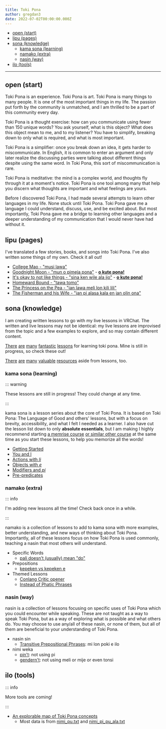 ```yaml
---
title: Toki Pona
author: gregdan3
date: 2022-07-02T00:00:00.000Z
---
```



<!-- toc -->

- [open (start)](#open-start)
- [lipu (pages)](#lipu-pages)
- [sona (knowledge)](#sona-knowledge)
  - [kama sona (learning)](#kama-sona-learning)
  - [namako (extra)](#namako-extra)
  - [nasin (way)](#nasin-way)
- [ilo (tools)](#ilo-tools)

<!-- tocstop -->

---

## open (start)

Toki Pona is an experience. Toki Pona is art. Toki Pona is many things to many
people. It is one of the most important things in my life. The passion put
forth by the community is unmatched, and I am thrilled to be a part of this
community every day.

Toki Pona is a thought exercise: how can you communicate using fewer than 150
unique words? You ask yourself, what is this object? What does this object mean
to me, and to my listener? You have to simplify, breaking down to only what is
required, and what is most important.

Toki Pona is a simplifier: once you break down an idea, it gets harder to
miscommunicate. In English, it is common to enter an argument and only later
realize the discussing parties were talking about different things despite
using the same word. In Toki Pona, this sort of miscommunication is rare.

Toki Pona is meditative: the mind is a complex world, and thoughts fly through
it at a moment's notice. Toki Pona is one tool among many that help you discern
what thoughts are important and what feelings are yours.

Before I discovered Toki Pona, I had made several attempts to learn other
languages in my life. None stuck until Toki Pona. Toki Pona gave me a language
I could understand, discuss, use, and be excited about. But most importantly,
Toki Pona gave me a bridge to learning other languages and a deeper
understanding of my communication that I would never have had without it.

## lipu (pages)

I've translated a few stories, books, and songs into Toki Pona. I've also written some things of my own. Check it all out!

- [College Mao - "musi lawa"](./lipu/musi-lawa.html)
- [Goodnight Moon - "mun o pimeja pona"](./lipu/mun-o-pimeja-pona.html) - **[o kute pona!](https://www.youtube.com/watch?v=Q2UIw8PZsZ8)**
- [It's okay to not like things - "sina ken wile ala ijo"](./lipu/sina-ken-wile-ala-ijo.html) - **[o kute pona!](https://www.youtube.com/watch?v=iKry3P51SVI)**
- [Homeward Bound - "tawa tomo"](./lipu/tawa-tomo.html)
- [The Princess on the Pea - "jan lawa meli lon kili lili"](./lipu/jan-lawa-meli-lon-kili-lili.html)
- [The Fisherman and his Wife - "jan pi alasa kala en jan olin ona"](./lipu/jan-pi-alasa-kala-en-jan-olin-ona.html)
<!-- - [Knowledge of Very Tiny Things - "sona pi ijo lili a"](./lipu/sona-pi-ijo-lili-a.html) -->

## sona (knowledge)

I am creating written lessons to go with my live lessons in VRChat. The written
and live lessons may not be identical: my live lessons are improvised from the
topic and a few examples to explore, and so may contain different content.

[There](https://devurandom.xyz/tokipona/)
[are](https://sowelitesa.kittycat.homes/lipu-sona/)
[many](http://www.amazon.com/gp/product/0978292308)
[fantastic](https://www.youtube.com/watch?v=2EZihKCB9iw&list=PLuYLhuXt4HrQwIDV7FBkA8zApw0pnEJrX)
[lessons](https://www.youtube.com/watch?v=4L-dvvng4Zc&list=PLuYLhuXt4HrQIv3xnDxZqRaLfmxB2U5rJ)
for learning toki pona. Mine is still in progress, so check these out!

[There](https://lipu-linku.github.io/)
[are](https://github.com/kilipan/nasin-toki)
[many](https://wikipesija.org/wiki/lipu_open)
[valuable](https://www.youtube.com/watch?v=QmgaRPuF9CE&list=PLjOmpMyMxd8Qs2mAXcLk817tQy_AQj09u)
[resources](https://joelthomastr.github.io/tokipona/README_si) aside from
lessons, too.

### kama sona (learning)

::: warning

These lessons are still in progress! They could change at any time.

:::

kama sona is a lesson series about the core of Toki Pona. It is based on Toki
Pona: The Language of Good and others' lessons, but with a focus on brevity,
accessibility, and what I felt I needed as a learner. I also have cut the
lesson list down to only **absolute essentials**, but I am making
I highly recommend starting [a memrise
course](https://app.memrise.com/course/5969373/essential-toki-pona-vocabulary/) [or similar other course](https://jamesmoulang.itch.io/nasin-sona-musi)
at the same time as you start these lessons, to help you memorize all the words!

- [Getting Started](./sona/open.html)
- [You and I](./sona/mi-sina.html)
- [Actions with _li_](./sona/li.html)
- [Objects with _e_](./sona/e.html)
- [Modifiers and _pi_](./sona/mod-pi.html)
- [Pre-predicates](./sona/pre-predicates.html)

<!-- - [Instructions with _o_](./sona/o.html) -->
<!-- - [Interjections and _a_](./sona/interjections.html) -->
<!-- - [Prepositions: time, place, cause](./sona/preps.html) -->
<!-- - [Before the Final Act](./sona/bits.html) -->
<!-- - [Context, Comparisons, _la_](./sona/la.html) -->
<!-- - [Questions, answers, _seme_](./sona/seme.html) -->
<!-- - [Finale](./sona/pini.html) -->

### namako (extra)

::: info

I'm adding new lessons all the time! Check back once in a while.

:::

namako is a collection of lessons to add to kama sona with more examples,
better understanding, and new ways of thinking about Toki Pona. Importantly,
all of these lessons focus on how Toki Pona is used commonly, teaching a nasin
that most others will understand.

<!-- - Grammar -->
  <!-- - [Multiple _li_ with sina with mi](./sona/multiple-li.html) -->
  <!-- - [_la_ and prepositions](./sona/la-prepositions.html) -->
<!-- - Modifiers -->
  <!-- - [Proper nouns](./sona/proper-nouns.html) -->
  <!-- - [Colors and _kule_](./sona/kule.html) -->
  <!-- - [Negations with _ala_](./sona/ala.html) -->
  <!-- - [Numbers and _nanpa_](./sona/nanpa.html) -->

<!-- - [_ona_ and _ni_](./sona/ona-ni.html) -->

- Specific Words
  - [pali doesn't (usually) mean "do"](./sona/palint.html)
  <!-- - [mi monsuta e sina](./sona/monsutatesu.html) -->
- Prepositions
  <!-- - [Telling Time](./sona/time.html) -->
  <!-- - [Knowing Place](./sona/location.html) -->
  - [kepeken vs kepeken e](./sona/kepeken.html)
- Themed Lessons
  - [Conlang Critic opener](./sona/conlang-critic.html)
  - [Instead of Phatic Phrases](./sona/phatic-phrases.html)
    <!-- - [There Is Always Context](./sona/context-always.html) -->
    <!-- - [Categories in Toki Pona](./sona/category.html) -->
    <!-- - [Advanced Comparisons](./sona/comparisons.html) -->
    <!-- - [Concepts and Translation](./sona/ante-toki.html) -->
    <!-- - [Modern Toki Pona vs. pu](./sona/modern-tp.html) -->
    <!-- - [Units of time](./sona/tenpo-nanpa.html) -->
    <!-- - [Beginner Mistakes](./sona/beginner-mistakes.html) -->
    <!-- - [Frequently Asked Questions](./sona/faq.html) -->

### nasin (way)

nasin is a collection of lessons focusing on specific uses of Toki Pona
which you could encounter while speaking. These are not taught as a
way to speak Toki Pona, but as a way of exploring what is possible and what
others do. You may choose to use any/all of these nasin, or none of them, but
all of them are beneficial to your understanding of Toki Pona.

<!-- - [pu taso](./sona/pu-taso.html): only using Toki Pona: The Language of Good -->
<!-- - nimi sin -->
  <!-- - [misikeke li pona](./sona/misikeke.html) -->
  <!-- - [epiku li ike](./sona/epikunt.html) -->
  <!-- - [majuna li ken pona](./sona/majuna.html) -->
  <!-- - [ki si wi](./sona/ki-si-wi.html) -->
<!-- - nimi ante -->
<!--   - [newer pre-predicates](./sona/newer-pre-predicates.html): open, pini, alasa, olin -->
<!--   - [nanpa seme?](./sona/nanpa-seme.html): nanpa but it ranks non-integers -->
<!--   - [nasin kule](./sona/kule-ante.html): altered color -->
<!--   - [nasin nanpa ante](./sona/nasin-nanpa.html): a few different number systems -->

- nasin sin
  - [Transitive Prepositional Phrases](./sona/trans-preps.html): mi lon poki e ilo
- nimi weka
  - [pin't](./sona/pint.html): not using pi
  - [gendern't](./sona/gendernt.html): not using meli or mije or even tonsi
    <!-- - [jan't](./sona/jant.html): not using jan (as a head noun) -->
    <!-- - [jon't](./sona/jont.html): not using jo -->
    <!-- - [anun't](./sona/anunt.html): only using anu for questions -->
    <!-- - [min't](./sona/mint.html): not using mi, or sometimes sina, or even ona! -->
    <!-- - [noun't](./sona/nount.html): not using proper nouns -->
    <!-- - [pre-predicaten't](./sona/pre-predicatent.html): not using pre-predicates -->
    <!-- - [nanpan't](./sona/nanpant.html): no number system -->

## ilo (tools)

::: info

More tools are coming!

:::

- [An explorable map of Toki Pona concepts](./ilo/map.html)
  - Most data is from [nimi_pu.txt](http://tokipona.org/nimi_pu.txt) and
    [nimi_pi_pu_ala.txt](http://tokipona.org/nimi_pi_pu_ala.txt)


